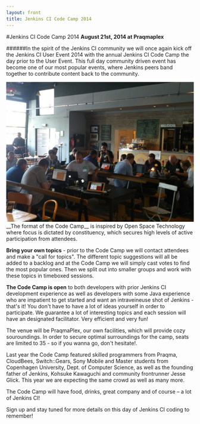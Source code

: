 ```yaml
---
layout: front
title: Jenkins CI Code Camp 2014 
---
```

#Jenkins CI Code Camp 2014 
__August 21st, 2014 at Praqmaplex__

######In the spirit of the Jenkins CI community we will once again kick off the Jenkins CI User Event 2014 with the annual Jenkins CI Code Camp the day prior to the User Event. This full day community driven event has become one of our most popular events, where Jenkins peers band together to contribute content back to the community.

<a href="https://plus.google.com/photos/112243565708972138490/albums/5922621914342401441" target="_blank">
<img src="/images/codecamp.jpg" class="stdright" style="width:500."></a>
__The format of the Code Camp__ is inspired by Open Space Technology where focus is dictated by constituency, which secures high levels of active participation from attendees.

__Bring your own topics__ - prior to the Code Camp we will contact attendees and make a "call for topics". The different topic suggestions will all be added to a backlog and at the Code Camp we will simply cast votes to find the most popular ones. Then we split out into smaller groups and work with these topics in timeboxed sessions.

__The Code Camp is open__ to both developers with prior Jenkins CI development experience as well as developers with some Java experience who are impatient to get started and want an intraveineuse shot of Jenkins - that's it! You don't have to have a lot of ideas yourself in order to participate. We guarantee a lot of interesting topics and each session will have an designated facilitator. Very efficient and very fun!

The venue will be PraqmaPlex, our own facilities, which will provide cozy souroundings. In order to secure optimal surroundings for the camp, seats are limited to 35 - so if you wanna go, don't hesitate!.

Last year the Code Camp featured skilled programmers from Praqma, CloudBees, Switch::Gears, Sony Mobile and Master students from Copenhagen University, Dept. of Computer Science, as well as the founding father of Jenkins, Kohsuke Kawaguchi and community frontrunner Jesse Glick. This year we are expecting the same crowd as well as many more.  

The Code Camp will have food, drinks, great company and of course – a lot of Jenkins CI!

Sign up and stay tuned for more details on this day of Jenkins CI coding to remember!